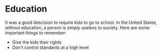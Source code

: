 # Education

It was a good descision to require kids to go to school. In the United States, without education, a person is simply useless to society. Here are some important things to remember:

- Give the kids their rights
- Don't control standards at a high level

